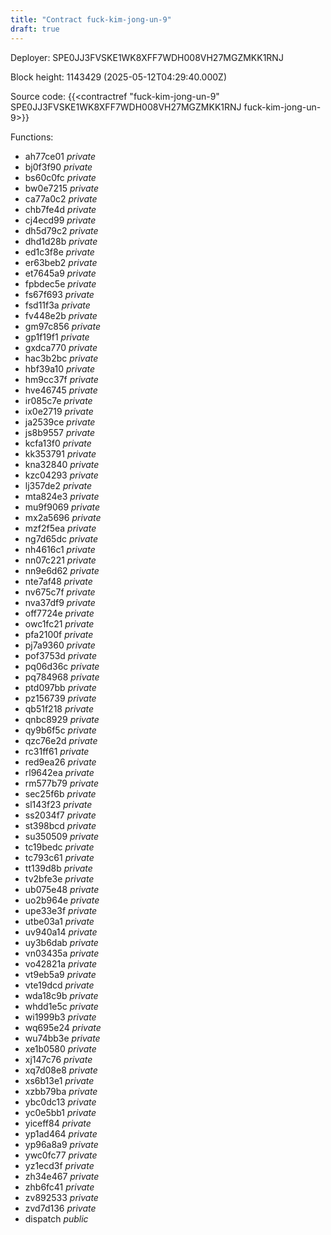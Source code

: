 ```yaml
---
title: "Contract fuck-kim-jong-un-9"
draft: true
---
```

Deployer: SPE0JJ3FVSKE1WK8XFF7WDH008VH27MGZMKK1RNJ


 



Block height: 1143429 (2025-05-12T04:29:40.000Z)

Source code: {{<contractref "fuck-kim-jong-un-9" SPE0JJ3FVSKE1WK8XFF7WDH008VH27MGZMKK1RNJ fuck-kim-jong-un-9>}}

Functions:

* ah77ce01 _private_
* bj0f3f90 _private_
* bs60c0fc _private_
* bw0e7215 _private_
* ca77a0c2 _private_
* chb7fe4d _private_
* cj4ecd99 _private_
* dh5d79c2 _private_
* dhd1d28b _private_
* ed1c3f8e _private_
* er63beb2 _private_
* et7645a9 _private_
* fpbdec5e _private_
* fs67f693 _private_
* fsd11f3a _private_
* fv448e2b _private_
* gm97c856 _private_
* gp1f19f1 _private_
* gxdca770 _private_
* hac3b2bc _private_
* hbf39a10 _private_
* hm9cc37f _private_
* hve46745 _private_
* ir085c7e _private_
* ix0e2719 _private_
* ja2539ce _private_
* js8b9557 _private_
* kcfa13f0 _private_
* kk353791 _private_
* kna32840 _private_
* kzc04293 _private_
* lj357de2 _private_
* mta824e3 _private_
* mu9f9069 _private_
* mx2a5696 _private_
* mzf2f5ea _private_
* ng7d65dc _private_
* nh4616c1 _private_
* nn07c221 _private_
* nn9e6d62 _private_
* nte7af48 _private_
* nv675c7f _private_
* nva37df9 _private_
* off7724e _private_
* owc1fc21 _private_
* pfa2100f _private_
* pj7a9360 _private_
* pof3753d _private_
* pq06d36c _private_
* pq784968 _private_
* ptd097bb _private_
* pz156739 _private_
* qb51f218 _private_
* qnbc8929 _private_
* qy9b6f5c _private_
* qzc76e2d _private_
* rc31ff61 _private_
* red9ea26 _private_
* rl9642ea _private_
* rm577b79 _private_
* sec25f6b _private_
* sl143f23 _private_
* ss2034f7 _private_
* st398bcd _private_
* su350509 _private_
* tc19bedc _private_
* tc793c61 _private_
* tt139d8b _private_
* tv2bfe3e _private_
* ub075e48 _private_
* uo2b964e _private_
* upe33e3f _private_
* utbe03a1 _private_
* uv940a14 _private_
* uy3b6dab _private_
* vn03435a _private_
* vo42821a _private_
* vt9eb5a9 _private_
* vte19dcd _private_
* wda18c9b _private_
* whdd1e5c _private_
* wi1999b3 _private_
* wq695e24 _private_
* wu74bb3e _private_
* xe1b0580 _private_
* xj147c76 _private_
* xq7d08e8 _private_
* xs6b13e1 _private_
* xzbb79ba _private_
* ybc0dc13 _private_
* yc0e5bb1 _private_
* yiceff84 _private_
* yp1ad464 _private_
* yp96a8a9 _private_
* ywc0fc77 _private_
* yz1ecd3f _private_
* zh34e467 _private_
* zhb6fc41 _private_
* zv892533 _private_
* zvd7d136 _private_
* dispatch _public_
